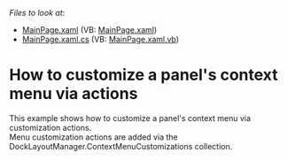 <!-- default file list -->
*Files to look at*:

* [MainPage.xaml](./CS/DXDocking_PanelContextMenu_Actions/MainPage.xaml) (VB: [MainPage.xaml](./VB/DXDocking_PanelContextMenu_Actions/MainPage.xaml))
* [MainPage.xaml.cs](./CS/DXDocking_PanelContextMenu_Actions/MainPage.xaml.cs) (VB: [MainPage.xaml.vb](./VB/DXDocking_PanelContextMenu_Actions/MainPage.xaml.vb))
<!-- default file list end -->
# How to customize a panel's context menu via actions


<p>This example shows how to customize a panel's context menu via customization actions.<br />
Menu customization actions are added via the DockLayoutManager.ContextMenuCustomizations collection.</p><p></p>

<br/>


